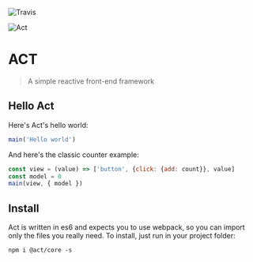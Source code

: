 ![Travis](https://travis-ci.org/joaomilho/act.svg)

![Act](https://raw.githubusercontent.com/joaomilho/act/master/docs/symbol.svg)

# ACT

> A simple reactive front-end framework

## Hello Act

Here's Act's hello world:

```js
main('Hello world')
```

And here's the classic counter example:

```js
const view = (value) => ['button', {click: {add: count}}, value]
const model = 0
main(view, { model })
```

## Install

Act is written in es6 and expects you to use webpack, so you can import only
the files you really need. To install, just run in your project folder:

```shell
npm i @act/core -s
```

